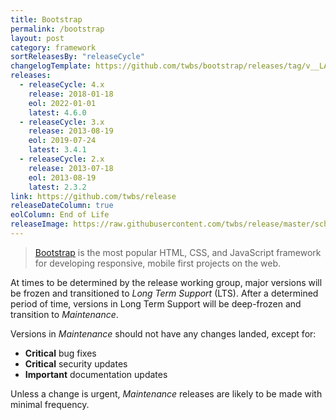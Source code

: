 ```yaml
---
title: Bootstrap
permalink: /bootstrap
layout: post
category: framework
sortReleasesBy: "releaseCycle"
changelogTemplate: https://github.com/twbs/bootstrap/releases/tag/v__LATEST__
releases:
  - releaseCycle: 4.x
    release: 2018-01-18
    eol: 2022-01-01
    latest: 4.6.0
  - releaseCycle: 3.x
    release: 2013-08-19
    eol: 2019-07-24
    latest: 3.4.1
  - releaseCycle: 2.x
    release: 2013-07-18
    eol: 2013-08-19
    latest: 2.3.2
link: https://github.com/twbs/release
releaseDateColumn: true
eolColumn: End of Life
releaseImage: https://raw.githubusercontent.com/twbs/release/master/schedule.svg?sanitize=true
---
```


> [Bootstrap](https://getbootstrap.com/) is the most popular HTML, CSS, and JavaScript framework for developing responsive, mobile first projects on the web.

At times to be determined by the release working group, major versions will be frozen and transitioned to _Long Term Support_ (LTS). After a determined period of time, versions in Long Term Support will be deep-frozen and transition to _Maintenance_.

Versions in _Maintenance_ should not have any changes landed, except for:

- **Critical** bug fixes
- **Critical** security updates
- **Important** documentation updates

Unless a change is urgent, _Maintenance_ releases are likely to be made with minimal frequency.
